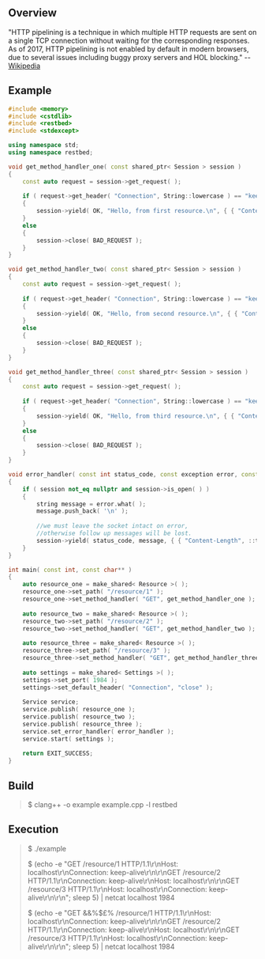 Overview
--------

"HTTP pipelining is a technique in which multiple HTTP requests are sent on a single TCP connection without waiting for the corresponding responses.
As of 2017, HTTP pipelining is not enabled by default in modern browsers, due to several issues including buggy proxy servers and HOL blocking." -- [Wikipedia](https://en.wikipedia.org/wiki/HTTP_pipelining)

Example
-------

```C++
#include <memory>
#include <cstdlib>
#include <restbed>
#include <stdexcept>

using namespace std;
using namespace restbed;

void get_method_handler_one( const shared_ptr< Session > session )
{
    const auto request = session->get_request( );
    
    if ( request->get_header( "Connection", String::lowercase ) == "keep-alive" )
    {
        session->yield( OK, "Hello, from first resource.\n", { { "Content-Length", "28" }, { "Connection", "keep-alive" } } );
    }
    else
    {
        session->close( BAD_REQUEST );
    }
}

void get_method_handler_two( const shared_ptr< Session > session )
{
    const auto request = session->get_request( );
    
    if ( request->get_header( "Connection", String::lowercase ) == "keep-alive" )
    {
        session->yield( OK, "Hello, from second resource.\n", { { "Content-Length", "29" }, { "Connection", "keep-alive" } } );
    }
    else
    {
        session->close( BAD_REQUEST );
    }
}

void get_method_handler_three( const shared_ptr< Session > session )
{
    const auto request = session->get_request( );
    
    if ( request->get_header( "Connection", String::lowercase ) == "keep-alive" )
    {
        session->yield( OK, "Hello, from third resource.\n", { { "Content-Length", "28" }, { "Connection", "keep-alive" } } );
    }
    else
    {
        session->close( BAD_REQUEST );
    }
}

void error_handler( const int status_code, const exception error, const shared_ptr< Session > session )
{
    if ( session not_eq nullptr and session->is_open( ) )
    {
        string message = error.what( );
        message.push_back( '\n' );
        
        //we must leave the socket intact on error,
        //otherwise follow up messages will be lost.
        session->yield( status_code, message, { { "Content-Length", ::to_string( message.length( ) ) }, { "Connection", "keep-alive" } } );
    }
}

int main( const int, const char** )
{
    auto resource_one = make_shared< Resource >( );
    resource_one->set_path( "/resource/1" );
    resource_one->set_method_handler( "GET", get_method_handler_one );
    
    auto resource_two = make_shared< Resource >( );
    resource_two->set_path( "/resource/2" );
    resource_two->set_method_handler( "GET", get_method_handler_two );
    
    auto resource_three = make_shared< Resource >( );
    resource_three->set_path( "/resource/3" );
    resource_three->set_method_handler( "GET", get_method_handler_three );
    
    auto settings = make_shared< Settings >( );
    settings->set_port( 1984 );
    settings->set_default_header( "Connection", "close" );
    
    Service service;
    service.publish( resource_one );
    service.publish( resource_two );
    service.publish( resource_three );
    service.set_error_handler( error_handler );
    service.start( settings );
    
    return EXIT_SUCCESS;
}
```

Build
-----

> $ clang++ -o example example.cpp -l restbed

Execution
---------

> $ ./example
>
> $ (echo -e "GET /resource/1 HTTP/1.1\r\nHost: localhost\r\nConnection: keep-alive\r\n\r\nGET /resource/2 HTTP/1.1\r\nConnection: keep-alive\r\nHost: localhost\r\n\r\nGET /resource/3 HTTP/1.1\r\nHost: localhost\r\nConnection: keep-alive\r\n\r\n"; sleep 5) | netcat localhost 1984
>
> $ (echo -e "GET &&%$£% /resource/1 HTTP/1.1\r\nHost: localhost\r\nConnection: keep-alive\r\n\r\nGET /resource/2 HTTP/1.1\r\nConnection: keep-alive\r\nHost: localhost\r\n\r\nGET /resource/3 HTTP/1.1\r\nHost: localhost\r\nConnection: keep-alive\r\n\r\n"; sleep 5) | netcat localhost 1984
